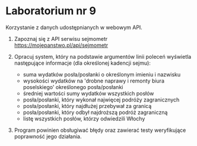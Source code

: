 # Laboratorium nr 9

Korzystanie z danych udostępnianych w webowym API.

1. Zapoznaj się z API serwisu sejmometr https://mojepanstwo.pl/api/sejmometr
2. Opracuj system, który na podstawie argumentów linii poleceń wyświetla następujące informacje (dla określonej kadencji sejmu):

   + suma wydatków posła/posłanki o określonym imieniu i nazwisku
   + wysokości wydatków na 'drobne naprawy i remonty biura poselskiego' określonego posła/posłanki
   + średniej wartości sumy wydatków wszystkich posłów
   + posła/posłanki, który wykonał najwięcej podróży zagranicznych
   + posła/posłanki, który najdłużej przebywał za granicą
   + posła/posłanki, który odbył najdroższą podróż zagraniczną
   + listę wszystkich posłów, którzy odwiedzili Włochy
 
 3. Program powinien obsługiwać błędy oraz zawierać testy weryfikujące poprawność jego działania.